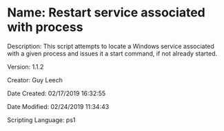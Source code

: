 ﻿# Name: Restart service associated with process

Description: This script attempts to locate a Windows service associated with a given process and issues it a start command, if not already started.

Version: 1.1.2

Creator: Guy Leech

Date Created: 02/17/2019 16:32:55

Date Modified: 02/24/2019 11:34:43

Scripting Language: ps1

